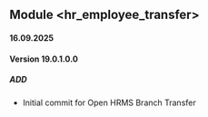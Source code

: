 ## Module <hr_employee_transfer>

#### 16.09.2025
#### Version 19.0.1.0.0
##### ADD
- Initial commit for Open HRMS Branch Transfer
